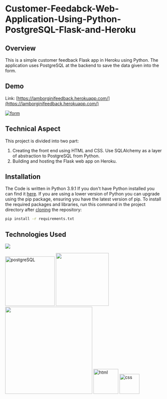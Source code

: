# Customer-Feedabck-Web-Application-Using-Python-PostgreSQL-Flask-and-Heroku

## Overview
This is a simple customer feedback Flask app in Heroku using Python. The application uses PostgreSQL at the backend to save the data given into the form.

## Demo
Link: [https://lamborginifeedback.herokuapp.com/](https://lamborginifeedback.herokuapp.com/)

[![form](https://user-images.githubusercontent.com/37532698/108682769-28d36f00-750a-11eb-9ece-6137abd84fd5.jpg)](https://lamborginifeedback.herokuapp.com/)

## Technical Aspect
This project is divided into two part:
1. Creating the front end using HTML and CSS. Use SQLAlchemy as a layer of abstraction to PostgreSQL from Python.
2. Building and hosting the Flask web app on Heroku.
    

## Installation
The Code is written in Python 3.9.1 If you don't have Python installed you can find it [here](https://www.python.org/downloads/). If you are using a lower version of Python you can upgrade using the pip package, ensuring you have the latest version of pip. To install the required packages and libraries, run this command in the project directory after [cloning](https://www.howtogeek.com/451360/how-to-clone-a-github-repository/) the repository:
```bash
pip install -r requirements.txt
```

## Technologies Used

![](https://forthebadge.com/images/badges/made-with-python.svg)

[<img width="159" alt="postgreSQL" src="https://user-images.githubusercontent.com/37532698/108682128-5f5cba00-7509-11eb-9ab4-2cc02f7971c0.png">](https://www.postgresql.org/) [<img target="_blank" src="https://flask.palletsprojects.com/en/1.1.x/_images/flask-logo.png" width=170>](https://flask.palletsprojects.com/en/1.1.x/) [<img target="_blank" src="https://number1.co.za/wp-content/uploads/2017/10/gunicorn_logo-300x85.png" width=280>](https://gunicorn.org) <img width="80" alt="html" src="https://user-images.githubusercontent.com/37532698/108952721-77584900-7683-11eb-8dec-5376533d43cf.png"> <img width="64" alt="css" src="https://user-images.githubusercontent.com/37532698/108952837-a4a4f700-7683-11eb-8740-e044f1e34651.png"> 


